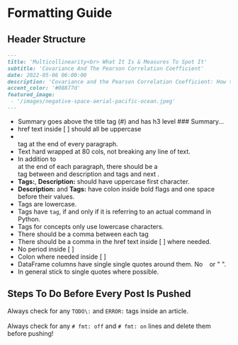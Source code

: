 # Formatting Guide
## Header Structure
```md
---
title: 'Multicollinearity<br> What It Is & Measures To Spot It'
subtitle: 'Covariance And The Pearson Correlation Coefficient'
date: 2022-05-06 06:00:00
description: 'Covariance and the Pearson Correlation Coefficient: How to Spot Multicollinearity between random variables.'
accent_color: '#08877d'
featured_image:
 - '/images/negative-space-aerial-pacific-ocean.jpeg'
---
```

- Summary goes above the title tag (#) and has h3 level ### Summary...
- href text inside [ ] should all be uppercase
- <br> tag at the end of every paragraph.
- Text hard wrapped at 80 cols, not breaking any line of text.
- In addition to <br> at the end of each paragraph, there should be a <br> tag between <href> and description and tags and next <href>.
- **Tags:**, **Description:** should have uppercase first character.
- **Description:**  and **Tags:** have colon inside bold flags and one space before their values.
- Tags are lowercase.
- Tags have `tag`, if and only if it is referring to an actual command in Python.
- Tags for concepts only use lowercase characters.
- There should be a comma between each tag
- There should be a comma in the href text inside [ ] where needed.
- No period inside [ ]
- Colon where needed inside [ ]
- DataFrame columns have single single quotes around them. No ` ` or " ".
- In general stick to single quotes where possible.

## Steps To Do Before Every Post Is Pushed

Always check for any `TODO\:` and `ERROR:` tags inside an article.<br>
<br>
Always check for any `# fmt: off` and `# fmt: on` lines and delete them before
pushing!<br>
<br>
